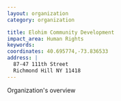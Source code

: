 ```yaml
---
layout: organization
category: organization

title: Elohim Community Development
impact_area: Human Rights
keywords: 
coordinates: 40.695774,-73.836533
address: |
  87-47 111th Street
  Richmond Hill NY 11418
---
```

Organization's overview
